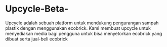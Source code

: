 # Upcycle-Beta-
Upcycle adalah sebuah platform untuk mendukung pengurangan sampah plastik dengan menggunakan ecobrick. Kami membuat upcycle untuk menyediakan media bagi pengguna untuk bisa menyetorkan ecobrick yang dibuat serta jual-beli ecobrick
